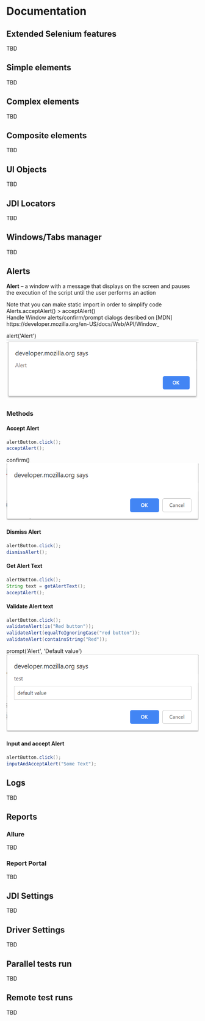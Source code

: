 # Documentation
## Extended Selenium features
TBD

## Simple elements
TBD

## Complex elements
TBD

## Composite elements
TBD

## UI Objects
TBD

## JDI Locators
TBD

## Windows/Tabs manager
TBD

## Alerts
**Alert** –  a window with a message that displays on the screen and pauses the execution of the script until the user performs an action
<aside class="notice">
Note that you can make static import in order to simplify code Alerts.acceptAlert() > acceptAlert()
</aside>
Handle Window alerts/confirm/prompt dialogs desribed on [MDN] https://developer.mozilla.org/en-US/docs/Web/API/Window_

alert('Alert')
![GitHub Logo](/images/alert.png)

### Methods
#### Accept Alert
```java 
alertButton.click();
acceptAlert();
```
confirm()
![GitHub Logo](/images/confirm.png)
#### Dismiss Alert
```java 
alertButton.click();
dismissAlert();
```
#### Get Alert Text
```java 
alertButton.click();
String text = getAlertText();
acceptAlert();
```
#### Validate Alert text
```java 
alertButton.click();
validateAlert(is("Red button"));
validateAlert(equalToIgnoringCase("red button"));
validateAlert(containsString("Red"));
```
prompt('Alert', 'Default value')
![GitHub Logo](/images/prompt.png)
#### Input and accept Alert
```java 
alertButton.click();
inputAndAcceptAlert("Some Text");
```

## Logs
TBD

## Reports
### Allure
TBD

### Report Portal
TBD

## JDI Settings
TBD

## Driver Settings
TBD

## Parallel tests run
TBD

## Remote test runs
TBD
